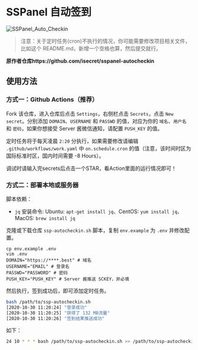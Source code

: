 # SSPanel 自动签到

![SSPanel_Auto_Checkin](https://github.com/isecret/sspanel-autocheckin/workflows/SSPanel_Auto_Checkin/badge.svg)

> 注意：关于定时任务(cron)不执行的情况，你可能需要修改项目相关文件，比如这个 README.md，新增一个空格也算，然后提交就行。

**原作者仓库https://github.com/isecret/sspanel-autocheckin**

## 使用方法

### 方式一：Github Actions（推荐）

Fork 该仓库，进入仓库后点击 `Settings`，右侧栏点击 `Secrets`，点击 `New secret`。分别添加 `DOMAIN`、`USERNAME` 和 `PASSWD` 的值，对应为你的 `域名`、`用户名` 和 `密码`，如果你想接受 Server 酱微信通知，请配置 `PUSH_KEY` 的值。

定时任务将于每天凌晨 `2:20` 分执行，如果需要修改请编辑 `.github/workflows/work.yaml` 中 `on.schedule.cron` 的值（注意，该时间时区为国际标准时区，国内时间需要 -8 Hours）。

调试时请输入完secrets后点击一个STAR，看Action里面的运行情况即可！

### 方式二：部署本地或服务器

脚本依赖：
- `jq` 安装命令: Ubuntu: `apt-get install jq`、CentOS: `yum install jq`、MacOS: `brew install jq`

克隆或下载仓库 `ssp-autocheckin.sh` 脚本，复制 `env.example` 为 `.env` 并修改配置。

```
cp env.example .env
vim .env
DOMAIN="https://****.best" # 域名
USERNAME="EMAIL" # 登录名
PASSWD="PASSWORD" # 密码
PUSH_KEY="PUSH_KEY" # Server 酱推送 SCKEY，非必填
```

然后执行，签到成功后，即可添加定时任务。

```bash
bash /path/to/ssp-autocheckin.sh
[2020-10-30 11:20:24] "登录成功"
[2020-10-30 11:20:25] "获得了 132 MB流量"
[2020-10-30 11:20:26] "签到结果推送成功"
```

如下：

```bash
24 10 * * * bash /path/to/ssp-autocheckin.sh >> /path/to/ssp-autocheckin.log 2>&1
```



